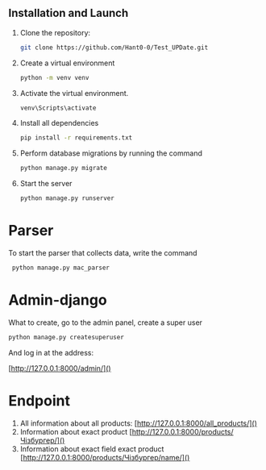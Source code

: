 ## Installation and Launch

1. Clone the repository:

   ```bash
   git clone https://github.com/Hant0-0/Test_UPDate.git

2. Create a virtual environment
    ```bash
   python -m venv venv

3. Activate the virtual environment.
   ```bash
   venv\Scripts\activate

4. Install all dependencies

    ```bash
    pip install -r requirements.txt

5. Perform database migrations by running the command

   ```bash
   python manage.py migrate

6. Start the server

   ```bash
   python manage.py runserver

# Parser
To start the parser that collects data, write the command
  ```bash  
   python manage.py mac_parser
  ```

# Admin-django
What to create, go to the admin panel, create a super user
 ```bash
 python manage.py createsuperuser
 ```
And log in at the address:

 [http://127.0.0.1:8000/admin/]()

# Endpoint
1. All information about all products:
[http://127.0.0.1:8000/all_products/]()
2. Information about exact product 
 [http://127.0.0.1:8000/products/Чізбургер/]()
3.  Іnformation about exact field exact product 
 [http://127.0.0.1:8000/products/Чізбургер/name/]()
